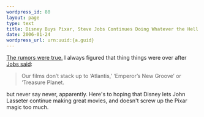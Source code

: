 ```yaml
--- 
wordpress_id: 80
layout: page
type: text
title: Disney Buys Pixar, Steve Jobs Continues Doing Whatever the Hell He Wants
date: 2006-01-24  
wordpress_url: urn:uuid:{a.guid}
---
```

<p><a href="http://corporate.disney.go.com/news/corporate/2006/2006_0124_pixar.html" title="Disney buys Pixar">The rumors were true.</a>  I always figured that thing things were over after <a href="http://www.defamer.com/hollywood/business/steve-jobs-plays-the-dozens-with-michael-eisner-032886.php" title="">Jobs said</a>:</p>

<blockquote>
    <p>Our films don’t stack up to ‘Atlantis,’ ‘Emperor’s New Groove’ or ‘Treasure Planet.</p>
</blockquote>

<p>but never say never, apparently.  Here's to hoping that Disney lets John Lasseter continue making great movies, and doesn't screw up the Pixar magic too much.</p>
